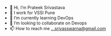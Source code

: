 - 👋 Hi, I’m Prateek Srivastava
- 👀 I work for VSSI Pune
- 🌱 I’m currently learning DevOps
- 💞️ I’m looking to collaborate on Devops
- 📫 How to reach me ...srivasswarna@gmail.com

<!---
srivasswarna/srivasswarna is a ✨ special ✨ repository because its `README.md` (this file) appears on your GitHub profile.
You can click the Preview link to take a look at your changes.
--->
